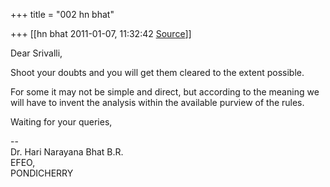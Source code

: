 +++
title = "002 hn bhat"

+++
[[hn bhat	2011-01-07, 11:32:42 [Source](https://groups.google.com/g/samskrita/c/x-XyslGTKyk)]]



Dear Srivalli,

  

Shoot your doubts and you will get them cleared to the extent possible.

For some it may not be simple and direct, but according to the meaning we will have to invent the analysis within the available purview of the rules.

  

  

Waiting for your queries,

  
--  
Dr. Hari Narayana Bhat B.R.  
EFEO,  
PONDICHERRY  

